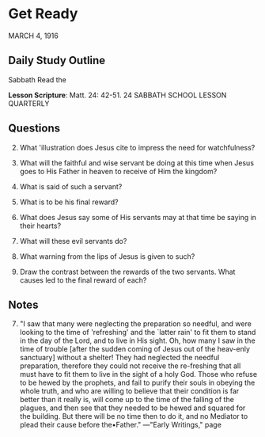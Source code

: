 # Get Ready
MARCH 4, 1916

## Daily Study Outline

Sabbath Read the

**Lesson Scripture**: Matt. 24: 42-51. 24 SABBATH SCHOOL LESSON QUARTERLY

## Questions

2. What 'illustration does Jesus cite to impress the need for watchfulness? 

5. What will the faithful and wise servant be doing at this time when Jesus goes to His Father in heaven to receive of Him the kingdom? 

6. What is said of such a servant? 

7. What is to be his final reward? 

8. What does Jesus say some of His servants may at that time be saying in their hearts? 

9. What will these evil servants do? 

10. What warning from the lips of Jesus is given to such? 

13. Draw the contrast between the rewards of the two servants. What causes led to the final reward of each?

## Notes

7. "I saw that many were neglecting the preparation so needful, and were looking to the time of 'refreshing' and the `latter rain' to fit them to stand in the day of the Lord, and to live in His sight. Oh, how many I saw in the time of trouble [after the sudden coming of Jesus out of the heav-enly sanctuary] without a shelter! They had neglected the needful preparation, therefore they could not receive the re-freshing that all must have to fit them to live in the sight of a holy God. Those who refuse to be hewed by the prophets, and fail to purify their souls in obeying the whole truth, and who are willing to believe that their condition is far better than it really is, will come up to the time of the falling of the plagues, and then see that they needed to be hewed and squared for the building. But there will be no time then to do it, and no Mediator to plead their cause before the•Father." —"Early Writings," page
